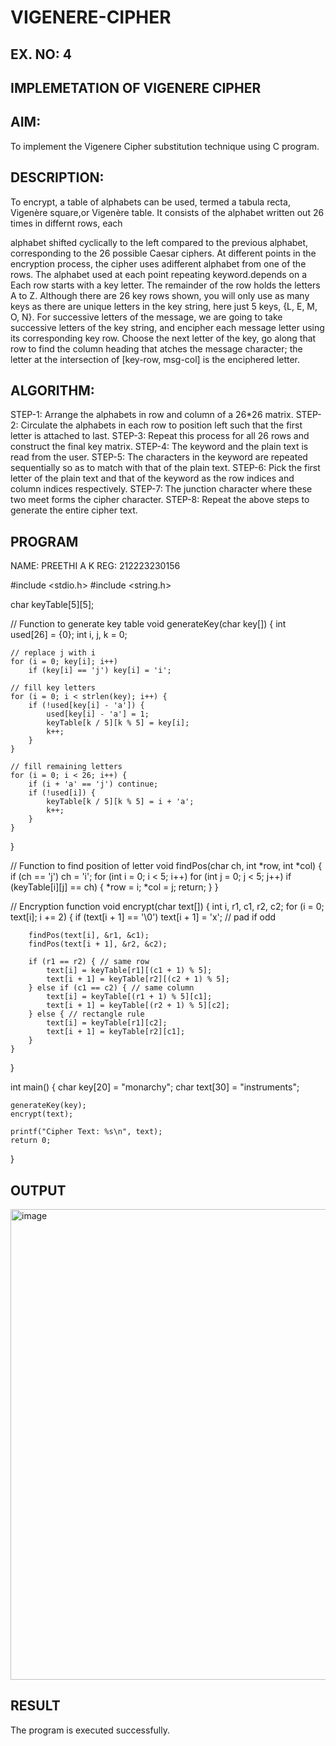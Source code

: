 # VIGENERE-CIPHER
## EX. NO: 4
 

## IMPLEMETATION OF VIGENERE CIPHER
 

## AIM:

To implement the Vigenere Cipher substitution technique using C program.

## DESCRIPTION:

To encrypt, a table of alphabets can be used, termed a tabula recta, Vigenère square,or Vigenère table. It consists of the alphabet written out 26 times in differnt rows, each
 
alphabet shifted cyclically to the left compared to the previous alphabet, corresponding to the 26 possible Caesar ciphers. At different points in the encryption process, the cipher uses adifferent alphabet from one of the rows. The alphabet used at each point repeating keyword.depends on a Each row starts with a key letter. The remainder of the row holds the letters A to Z. Although there are 26 key rows shown, you will only use as many keys as there are unique letters in the key string, here just 5 keys, {L, E, M, O, N}. For successive letters of the message, we are going to take successive letters of the key string, and encipher each message letter using its corresponding key row. Choose the next letter of the key, go along that row to find the column heading that	atches the message character; the letter at the intersection of
[key-row, msg-col] is the enciphered letter.


## ALGORITHM:

STEP-1: Arrange the alphabets in row and column of a 26*26 matrix.
STEP-2: Circulate the alphabets in each row to position left such that the first letter is attached to last.
STEP-3: Repeat this process for all 26 rows and construct the final key matrix.
STEP-4: The keyword and the plain text is read from the user.
STEP-5: The characters in the keyword are repeated sequentially so as to match with that of the plain text.
STEP-6: Pick the first letter of the plain text and that of the keyword as the row indices and column indices respectively.
STEP-7: The junction character where these two meet forms the cipher character.
STEP-8: Repeat the above steps to generate the entire cipher text.


## PROGRAM
NAME: PREETHI A K
REG: 212223230156

#include <stdio.h>
#include <string.h>

char keyTable[5][5];

// Function to generate key table
void generateKey(char key[]) {
    int used[26] = {0};
    int i, j, k = 0;

    // replace j with i
    for (i = 0; key[i]; i++)
        if (key[i] == 'j') key[i] = 'i';

    // fill key letters
    for (i = 0; i < strlen(key); i++) {
        if (!used[key[i] - 'a']) {
            used[key[i] - 'a'] = 1;
            keyTable[k / 5][k % 5] = key[i];
            k++;
        }
    }

    // fill remaining letters
    for (i = 0; i < 26; i++) {
        if (i + 'a' == 'j') continue;
        if (!used[i]) {
            keyTable[k / 5][k % 5] = i + 'a';
            k++;
        }
    }
}

// Function to find position of letter
void findPos(char ch, int *row, int *col) {
    if (ch == 'j') ch = 'i';
    for (int i = 0; i < 5; i++)
        for (int j = 0; j < 5; j++)
            if (keyTable[i][j] == ch) {
                *row = i;
                *col = j;
                return;
            }
}

// Encryption function
void encrypt(char text[]) {
    int i, r1, c1, r2, c2;
    for (i = 0; text[i]; i += 2) {
        if (text[i + 1] == '\0') text[i + 1] = 'x'; // pad if odd

        findPos(text[i], &r1, &c1);
        findPos(text[i + 1], &r2, &c2);

        if (r1 == r2) { // same row
            text[i] = keyTable[r1][(c1 + 1) % 5];
            text[i + 1] = keyTable[r2][(c2 + 1) % 5];
        } else if (c1 == c2) { // same column
            text[i] = keyTable[(r1 + 1) % 5][c1];
            text[i + 1] = keyTable[(r2 + 1) % 5][c2];
        } else { // rectangle rule
            text[i] = keyTable[r1][c2];
            text[i + 1] = keyTable[r2][c1];
        }
    }
}

int main() {
    char key[20] = "monarchy";
    char text[30] = "instruments";

    generateKey(key);
    encrypt(text);

    printf("Cipher Text: %s\n", text);
    return 0;
}

## OUTPUT
<img width="1426" height="753" alt="image" src="https://github.com/user-attachments/assets/34c4546c-9a83-4ed6-a82f-69e56bba3220" />


## RESULT
The program is executed successfully.

